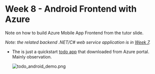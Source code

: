# Week 8 - Android Frontend with Azure

Note on how to build Azure Mobile App Frontend from the tutor slide. 

*Note: the related backend .NET/C# web service application is in [Week 7](https://github.com/victorskl/mobile-tute/tree/master/week7).*

- The is just a quickstart [todo app](VictorTodo_Android.zip) that downloaded from Azure portal. Mainly observation.

    ![todo_android_demo.png](https://www.dropbox.com/s/t4ybxdf0bys14gk/todo_android_demo.png?raw=1)
